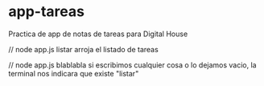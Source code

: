 # app-tareas
Practica de app de notas de tareas para Digital House

// node app.js listar
arroja el listado de tareas

// node app.js blablabla
si escribimos cualquier cosa o lo dejamos vacio, la terminal nos indicara que existe "listar"
